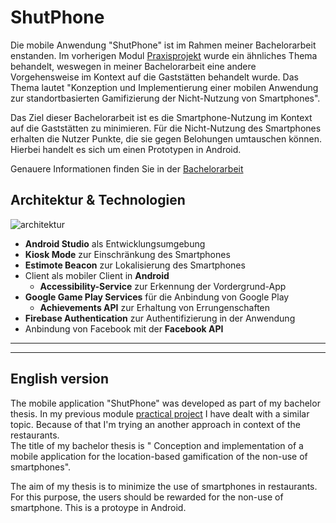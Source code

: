 # ShutPhone
Die mobile Anwendung "ShutPhone" ist im Rahmen meiner Bachelorarbeit enstanden. 
Im vorherigen Modul [Praxisprojekt](https://github.com/PhiHaiDinh/ShutApps) wurde ein ähnliches Thema behandelt, weswegen in meiner Bachelorarbeit eine andere Vorgehensweise im Kontext auf die Gaststätten behandelt wurde. 
Das Thema lautet "Konzeption und Implementierung einer mobilen Anwendung zur standortbasierten Gamifizierung der Nicht-Nutzung von Smartphones". 


Das Ziel dieser Bachelorarbeit ist es die Smartphone-Nutzung im Kontext auf die Gaststätten zu minimieren. 
Für die Nicht-Nutzung des Smartphones erhalten die Nutzer Punkte, die sie gegen Belohungen umtauschen können. 
Hierbei handelt es sich um einen Prototypen in Android. 
 
Genauere Informationen finden Sie in der [Bachelorarbeit](https://github.com/PhiHaiDinh/ShutPhone/blob/master/BA_ShutPhone_Vu_Phi_Hai_Dinh.pdf)

## Architektur & Technologien
![architektur](https://user-images.githubusercontent.com/38287483/38677541-da8818b2-3e5e-11e8-94ec-68bf5bfd7ac5.jpg)

* **Android Studio** als Entwicklungsumgebung
* **Kiosk Mode** zur Einschränkung des Smartphones
* **Estimote Beacon** zur Lokalisierung des Smartphones
* Client als mobiler Client in **Android**
  * **Accessibility-Service** zur Erkennung der Vordergrund-App
* **Google Game Play Services** für die Anbindung von Google Play
  * **Achievements API** zur Erhaltung von Errungenschaften
* **Firebase Authentication** zur Authentifizierung in der Anwendung
* Anbindung von Facebook mit der **Facebook API**

-------------------
-------------------

## English version

The mobile application "ShutPhone" was developed as part of my bachelor thesis. In my previous module [practical project](https://github.com/PhiHaiDinh/ShutApps) I have dealt with a similar topic. Because of that I'm trying an another approach in context of the restaurants.  
The title of my bachelor thesis is "
Conception and implementation of a mobile application for the location-based gamification of the non-use of smartphones".

The aim of my thesis is to minimize the use of smartphones in restaurants. 
For this purpose, the users should be rewarded for the non-use of smartphone.
This is a protoype in Android. 
